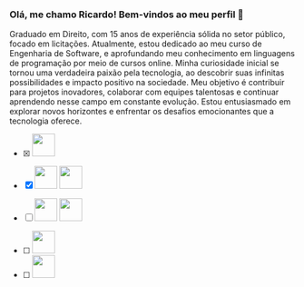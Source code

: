### Olá, me chamo Ricardo! Bem-vindos ao meu perfil 👋

Graduado em Direito, com 15 anos de experiência sólida no setor público, focado em licitações. Atualmente, estou dedicado ao meu curso de Engenharia de Software, e aprofundando meu conhecimento em linguagens de programação por meio de cursos online. Minha curiosidade inicial se tornou uma verdadeira paixão pela tecnologia, ao descobrir suas infinitas possibilidades e impacto positivo na sociedade. Meu objetivo é contribuir para projetos inovadores, colaborar com equipes talentosas e continuar aprendendo nesse campo em constante evolução. Estou entusiasmado em explorar novos horizontes e enfrentar os desafios emocionantes que a tecnologia oferece.


- [X] <img loading="lazy" src="[https://cdn.jsdelivr.net/gh/devicons/devicon/icons/git/git-original.svg](https://www.google.com/url?sa=i&url=https%3A%2F%2Fpt.pngtree.com%2Fso%2Fl%25C3%25B3gica&psig=AOvVaw29rrnrN6oYY52EI3f2JtHN&ust=1696950096469000&source=images&cd=vfe&opi=89978449&ved=0CBEQjRxqFwoTCLi0q--d6YEDFQAAAAAdAAAAABAE)" width="40" height="40"/> 

- [X] <img loading="lazy" src="https://cdn.jsdelivr.net/gh/devicons/devicon/icons/git/git-original.svg" width="40" height="40"/> <img src="https://cdn.jsdelivr.net/gh/devicons/devicon@v2.15.1/devicon.min.css" width="40" height="40"/>
          
- [ ] <img src="https://cdn.jsdelivr.net/gh/devicons/devicon/icons/html5/html5-original-wordmark.svg" width="40" height="40"/> <img src="https://cdn.jsdelivr.net/gh/devicons/devicon/icons/css3/css3-original-wordmark.svg" width="40" height="40"/>
                             
- [ ] <img src="https://cdn.jsdelivr.net/gh/devicons/devicon/icons/javascript/javascript-original.svg" width="40" height="40"/>
        
- [ ] <img src="https://cdn.jsdelivr.net/gh/devicons/devicon/icons/python/python-original-wordmark.svg" width="40" height="40"/>
          
